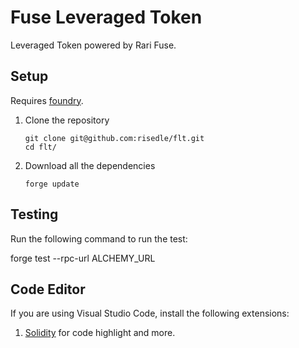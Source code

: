 # Fuse Leveraged Token

Leveraged Token powered by Rari Fuse.

## Setup

Requires [foundry](https://github.com/gakonst/foundry#installation).

1. Clone the repository
   ```
   git clone git@github.com:risedle/flt.git
   cd flt/
   ```
2. Download all the dependencies
   ```
   forge update
   ```

## Testing

Run the following command to run the test:

   forge test --rpc-url ALCHEMY_URL

## Code Editor

If you are using Visual Studio Code, install the following extensions:

1. [Solidity](https://marketplace.visualstudio.com/items?itemName=JuanBlanco.solidity)
   for code highlight and more.

